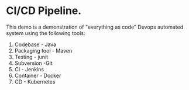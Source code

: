 # CI/CD Pipeline.
This demo is a demonstration of "everything as code" Devops automated system using the following tools:

1) Codebase - Java
2) Packaging tool - Maven
3) Testing - junit
4) Subversion -Git
5) CI  - Jenkins
5) Container - Docker
7) CD - Kubernetes

